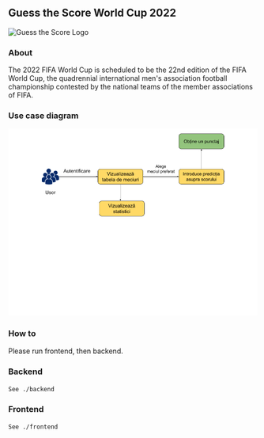 ## Guess the Score World Cup 2022

![Guess the Score Logo](intro.png)

### About

The 2022 FIFA World Cup is scheduled to be the 22nd edition of the FIFA World Cup, the quadrennial international men's association football championship contested by the national teams of the member associations of FIFA.

### Use case diagram

![Guess the Score Logo](use_case.png)

### How to

Please run frontend, then backend.

### Backend

`See ./backend`

### Frontend

`See ./frontend`